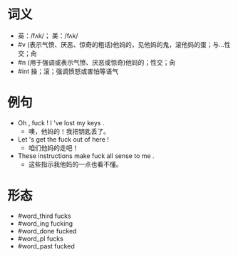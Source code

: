 # 词义
- 英：/fʌk/； 美：/fʌk/
- #v (表示气愤、厌恶、惊奇的粗话)他妈的，见他妈的鬼，滚他妈的蛋；与…性交；肏
- #n (用于强调或表示气愤、厌恶或惊奇)他妈的；性交；肏
- #int 操；滚；强调愤怒或害怕等语气
# 例句
- Oh , fuck ! I 've lost my keys .
	- 噢，他妈的！我把钥匙丢了。
- Let 's get the fuck out of here !
	- 咱们他妈的走吧！
- These instructions make fuck all sense to me .
	- 这些指示我他妈的一点也看不懂。
# 形态
- #word_third fucks
- #word_ing fucking
- #word_done fucked
- #word_pl fucks
- #word_past fucked
